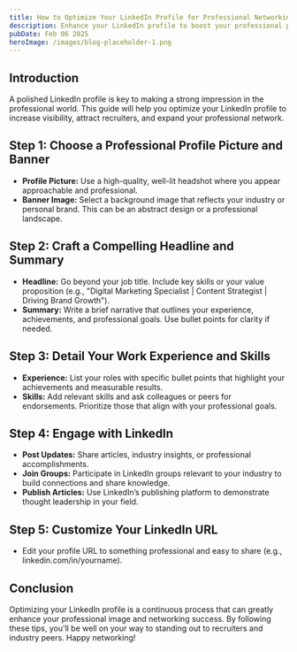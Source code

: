 ```yaml
---
title: How to Optimize Your LinkedIn Profile for Professional Networking
description: Enhance your LinkedIn profile to boost your professional presence and networking opportunities with these simple tips.
pubDate: Feb 06 2025
heroImage: /images/blog-placeholder-1.png
---
```


## Introduction

A polished LinkedIn profile is key to making a strong impression in the professional world. This guide will help you optimize your LinkedIn profile to increase visibility, attract recruiters, and expand your professional network.

## Step 1: Choose a Professional Profile Picture and Banner

- **Profile Picture:** Use a high-quality, well-lit headshot where you appear approachable and professional.
- **Banner Image:** Select a background image that reflects your industry or personal brand. This can be an abstract design or a professional landscape.

## Step 2: Craft a Compelling Headline and Summary

- **Headline:** Go beyond your job title. Include key skills or your value proposition (e.g., "Digital Marketing Specialist | Content Strategist | Driving Brand Growth").
- **Summary:** Write a brief narrative that outlines your experience, achievements, and professional goals. Use bullet points for clarity if needed.

## Step 3: Detail Your Work Experience and Skills

- **Experience:** List your roles with specific bullet points that highlight your achievements and measurable results.
- **Skills:** Add relevant skills and ask colleagues or peers for endorsements. Prioritize those that align with your professional goals.

## Step 4: Engage with LinkedIn

- **Post Updates:** Share articles, industry insights, or professional accomplishments.
- **Join Groups:** Participate in LinkedIn groups relevant to your industry to build connections and share knowledge.
- **Publish Articles:** Use LinkedIn’s publishing platform to demonstrate thought leadership in your field.

## Step 5: Customize Your LinkedIn URL

- Edit your profile URL to something professional and easy to share (e.g., linkedin.com/in/yourname).

## Conclusion

Optimizing your LinkedIn profile is a continuous process that can greatly enhance your professional image and networking success. By following these tips, you'll be well on your way to standing out to recruiters and industry peers. Happy networking!